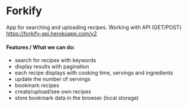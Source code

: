 # Forkify

App for searching and uploading recipes.
Working with API (GET/POST) https://forkify-api.herokuapp.com/v2

#### Features / What we can do:

- search for recipes with keywords
- display results with pagination
- each recipe displays with cooking time, servings and ingredients
- update the number of servings
- bookmark recipes
- create/upload/see own recipes
- store bookmark data in the browser (local storage)
